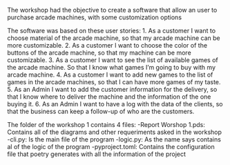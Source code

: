 The workshop had the objective to  create a software that allow an user
to purchase arcade machines, with some customization options

The software was based on these user stories:
	1. As a customer I want to choose material of the arcade machine, 
	so that my arcade machine can be more customizable.
	2. As a customer I want to choose the color of the buttons of the arcade machine, 
	so that my machine can be more customizable.
	3. As a customer I want to see the list of available games of the arcade machine. 
	So that I know what games I’m going to buy with my arcade machine.
	4. As a customer I want to add new games to the list of games in the arcade machines, 
	so that I can have more games of my taste.
	5. As an Admin I want to add the customer information for the delivery, 
	so that I know where to deliver the machine and the information of the one buying it.
	6. As an Admin I want to have a log with the data of the clients, 
	so that the business can keep a follow-up of who are the customers.
	
The folder of the workshop 1 contains 4 files:
	-Report Worshop 1.pds: Contains all of the diagrams and other 
	requeriments asked in the workshop
	-cli.py: Is the main file of the program
	-logic.py: As the name says contains al of the logic of the program
	-pyproject.toml: Contains the configuration file that poetry generates with
	all the information of the project
